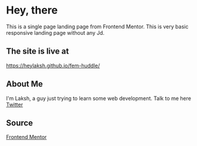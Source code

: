 # Hey, there

This is a single page landing page from Frontend Mentor. This is very basic responsive landing page without any Jd.

## The site is live at 
https://heylaksh.github.io/fem-huddle/

## About Me

I'm Laksh, a guy just trying to learn some web development.
Talk to me here [Twitter](https://twitter.com/laksh4uh)

## Source

[Frontend Mentor](https://www.frontendmentor.io)
